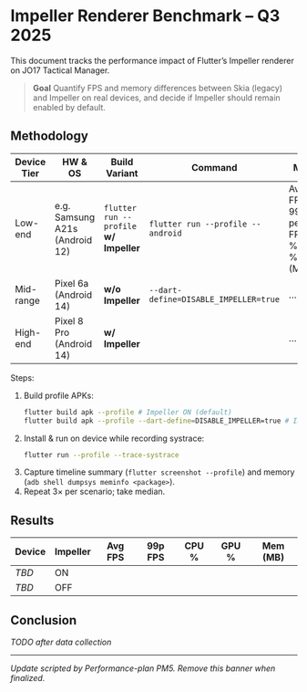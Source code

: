 # Impeller Renderer Benchmark – Q3 2025

This document tracks the performance impact of Flutter’s Impeller renderer on JO17 Tactical Manager.

> **Goal**  Quantify FPS and memory differences between Skia (legacy) and Impeller on real devices, and decide if Impeller should remain enabled by default.

## Methodology

| Device Tier | HW & OS | Build Variant | Command | Metrics |
|-------------|---------|---------------|---------|---------|
| Low-end | e.g. Samsung A21s (Android 12) | `flutter run --profile` **w/ Impeller** | `flutter run --profile --android` | Average FPS, 99th-percentile FPS, CPU %, GPU %, Mem (MB) |
| Mid-range | Pixel 6a (Android 14) | **w/o Impeller** | `--dart-define=DISABLE_IMPELLER=true` | … |
| High-end | Pixel 8 Pro (Android 14) | **w/ Impeller** | | … |

Steps:

1. Build profile APKs:
   ```bash
   flutter build apk --profile # Impeller ON (default)
   flutter build apk --profile --dart-define=DISABLE_IMPELLER=true # Impeller OFF
   ```
2. Install & run on device while recording systrace:
   ```bash
   flutter run --profile --trace-systrace
   ```
3. Capture timeline summary (`flutter screenshot --profile`) and memory (`adb shell dumpsys meminfo <package>`).
4. Repeat 3× per scenario; take median.

## Results

| Device | Impeller | Avg FPS | 99p FPS | CPU % | GPU % | Mem (MB) |
|--------|----------|---------|---------|-------|-------|----------|
| _TBD_ | ON |  |  |  |  |  |
| _TBD_ | OFF |  |  |  |  |  |

## Conclusion

*TODO after data collection*

---

_Update scripted by Performance-plan PM5. Remove this banner when finalized._
